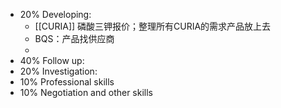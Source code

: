 - 20% Developing:
	- [[CURIA]] 磷酸三钾报价；整理所有CURIA的需求产品放上去
	- BQS：产品找供应商
	-
- 40% Follow up:
- 20% Investigation:
- 10% Professional skills
- 10% Negotiation and other skills